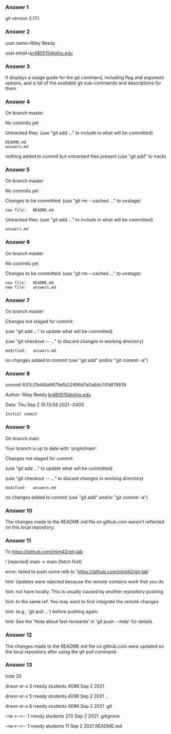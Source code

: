 ### Answer 1
git version 2.17.1

### Answer 2
user.name=Riley Reedy

user.email=kr480515@ohio.edu

### Answer 3
It displays a usage guide for the git command, including flag and argument options, and a list of the available git sub-commands and descriptions for them.

### Answer 4
On branch master

No commits yet

Untracked files:
  (use "git add <file>..." to include in what will be committed)

	README.md
	answers.md

nothing added to commit but untracked files present (use "git add" to track)

### Answer 5
On branch master

No commits yet

Changes to be committed:
  (use "git rm --cached <file>..." to unstage)

	new file:   README.md

Untracked files:
  (use "git add <file>..." to include in what will be committed)

	answers.md

### Answer 6
On branch master

No commits yet

Changes to be committed:
  (use "git rm --cached <file>..." to unstage)

	new file:   README.md
	new file:   answers.md

### Answer 7
On branch master

Changes not staged for commit:

  (use "git add <file>..." to update what will be committed)

  (use "git checkout -- <file>..." to discard changes in working directory)

	modified:   answers.md

no changes added to commit (use "git add" and/or "git commit -a")

### Answer 8
commit 637c25d46a9679efb22496d7a0a6dc741df78819

Author: Riley Reedy <kr480515@ohio.edu>

Date:   Thu Sep 2 15:13:58 2021 -0400

    Initial commit

### Answer 9
On branch main

Your branch is up to date with 'origin/main'.

Changes not staged for commit:

  (use "git add <file>..." to update what will be committed)

  (use "git checkout -- <file>..." to discard changes in working directory)

	modified:   answers.md

no changes added to commit (use "git add" and/or "git commit -a")

### Answer 10
The changes made to the README.md file on github.com weren't reflected on this local repository.

### Answer 11
To https://github.com/mint42/git-lab

 ! [rejected]        main -> main (fetch first)

error: failed to push some refs to 'https://github.com/mint42/git-lab'

hint: Updates were rejected because the remote contains work that you do

hint: not have locally. This is usually caused by another repository pushing

hint: to the same ref. You may want to first integrate the remote changes

hint: (e.g., 'git pull ...') before pushing again.

hint: See the 'Note about fast-forwards' in 'git push --help' for details.

### Answer 12
The changes made to the README.md file on github.com were updated on the local repository after using the git pull command.

### Answer 13
total 20

drwxr-xr-x 3 rreedy students 4096 Sep  2  2021 .

drwxr-xr-x 5 rreedy students 4096 Sep  2  2021 ..

drwxr-xr-x 8 rreedy students 4096 Sep  2  2021 .git

-rw-r--r-- 1 rreedy students  270 Sep  2  2021 .gitignore

-rw-r--r-- 1 rreedy students   11 Sep  2  2021 README.md
